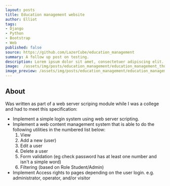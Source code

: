 ```yaml
---
layout: posts
title: Education management website
author: Elliot
tags:
- Django
- Python
- Bootstrap
- Web
published: false
source: https://github.com/LazerCube/education_management
summary: A follow up post on testing.
description: Lorem ipsum dolor sit amet, consectetuer adipiscing elit. Aenean commodo ligula eget dolor. Aenean massa. Cum sociis natoque penatibus et magnis dis parturient montes, nascetur ridiculus mus. Donec quam felis, ultricies nec, pellentesque eu, pretium quis, sem. Nulla consequat massa quis enim. Donec pede justo, fringilla vel, aliquet nec, vulputate eget, arcu.
image:  /assets/img/posts/education_management/education_management_thumbnail.jpg
image_preview: /assets/img/posts/education_management/education_management_thumbnail_preivew.jpg
---
```


## About

Was written as part of a web server scriping module while I was a college and had to meet this specification:

- Implement a simple login system using web server scripting.
- Implement a web content management system that is able to do the following utilities in the numbered list below:
    1. View
    2. Add a new (user)
    3. Edit a user
    4. Delete a user
    5. Form validation (eg check password has at least one number and isn't a simple word)
    6. Filtering (based on Role Student/Admin)
- Implement Access rights to pages depending on the user login. e.g. administrator, operator, and/or visitor
